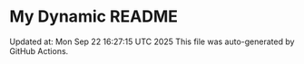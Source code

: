 # My Dynamic README
Updated at: Mon Sep 22 16:27:15 UTC 2025
This file was auto-generated by GitHub Actions.

